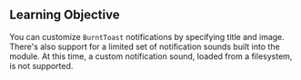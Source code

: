 ## Learning Objective

You can customize `BurntToast` notifications by specifying title and image.
There's also support for a limited set of notification sounds built into the module.
At this time, a custom notification sound, loaded from a filesystem, is not supported.